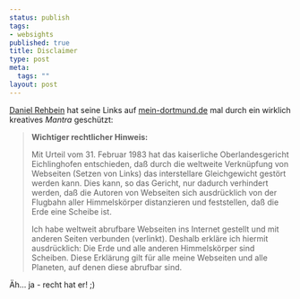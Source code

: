 ```yaml
--- 
status: publish
tags: 
- websights
published: true
title: Disclaimer
type: post
meta: 
  tags: ""
layout: post
---
```

<img border="0" hspace="5" align="right" src="/wp-content/olduploads/location.serendipityThumb.jpg" alt=""  /><a href="http://www.daniel-rehbein.de/urteil-landgericht-hamburg.html" title="http://www.daniel-rehbein.de/urteil-landgericht-hamburg.html" onmouseover="window.status='http://www.daniel-rehbein.de/urteil-landgericht-hamburg.html';return true;" onmouseout="window.status='';return true;">Daniel Rehbein</a> hat seine Links auf <a href="http://www.mein-dortmund.de/nachbarn.html" title="http://www.mein-dortmund.de/nachbarn.html" onmouseover="window.status='http://www.mein-dortmund.de/nachbarn.html';return true;" onmouseout="window.status='';return true;">mein-dortmund.de</a> mal durch ein wirklich kreatives <i>Mantra</i> geschützt:

<blockquote><b>Wichtiger rechtlicher Hinweis:</b>

Mit Urteil vom 31. Februar 1983 hat das kaiserliche Oberlandesgericht Eichlinghofen entschieden, daß durch die weltweite Verknüpfung von Webseiten (Setzen von Links) das interstellare Gleichgewicht gestört werden kann. Dies kann, so das Gericht, nur dadurch verhindert werden, daß die Autoren von Webseiten sich ausdrücklich von der Flugbahn aller Himmelskörper distanzieren und feststellen, daß die Erde eine Scheibe ist.

Ich habe weltweit abrufbare Webseiten ins Internet gestellt und mit anderen Seiten verbunden (verlinkt). Deshalb erkläre ich hiermit ausdrücklich: Die Erde und alle anderen Himmelskörper sind Scheiben. Diese Erklärung gilt für alle meine Webseiten und alle Planeten, auf denen diese abrufbar sind.</blockquote>

Äh... ja - recht hat er! ;)
